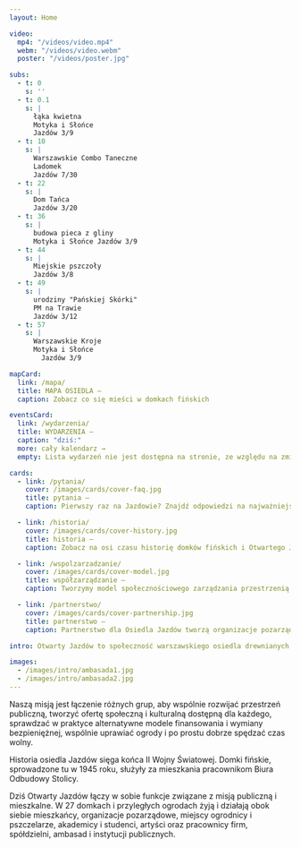 ```yaml
---
layout: Home

video:
  mp4: "/videos/video.mp4"
  webm: "/videos/video.webm"
  poster: "/videos/poster.jpg"

subs:
  - t: 0
    s: ''
  - t: 0.1
    s: |
      łąka kwietna
      Motyka i Słońce
      Jazdów 3/9
  - t: 10
    s: |
      Warszawskie Combo Taneczne
      Ladomek
      Jazdów 7/30
  - t: 22
    s: |
      Dom Tańca
      Jazdów 3/20
  - t: 36
    s: |
      budowa pieca z gliny
      Motyka i Słońce Jazdów 3/9
  - t: 44
    s: |
      Miejskie pszczoły
      Jazdów 3/8
  - t: 49
    s: |
      urodziny "Pańskiej Skórki"
      PM na Trawie
      Jazdów 3/12
  - t: 57
    s: |
      Warszawskie Kroje
      Motyka i Słońce
        Jazdów 3/9

mapCard:
  link: /mapa/
  title: MAPA OSIEDLA —
  caption: Zobacz co się mieści w domkach fińskich

eventsCard:
  link: /wydarzenia/
  title: WYDARZENIA —
  caption: "dziś:"
  more: cały kalendarz →
  empty: Lista wydarzeń nie jest dostępna na stronie, ze względu na zmiany jakie Facebook wprowadza po ujawnionym wycieku danych.

cards:
  - link: /pytania/
    cover: /images/cards/cover-faq.jpg
    title: pytania — 
    caption: Pierwszy raz na Jazdowie? Znajdź odpowiedzi na najważniejsze pytania

  - link: /historia/
    cover: /images/cards/cover-history.jpg
    title: historia —
    caption: Zobacz na osi czasu historię domków fińskich i Otwartego Jazdowa.

  - link: /wspolzarzadzanie/
    cover: /images/cards/cover-model.jpg
    title: współzarządzanie —
    caption: Tworzymy model społecznościowego zarządzania przestrzenią miejską.

  - link: /partnerstwo/
    cover: /images/cards/cover-partnership.jpg
    title: partnerstwo —
    caption: Partnerstwo dla Osiedla Jazdów tworzą organizacje pozarządowe, grupy nieformalne, instytucje publiczne i osoby prywatne.

intro: Otwarty Jazdów to społeczność warszawskiego osiedla drewnianych domków fińskich, prowadząca ogólnodostępne działania społeczne, kulturalne, edukacyjne, artystyczne.

images:
  - /images/intro/ambasada1.jpg
  - /images/intro/ambasada2.jpg
---
```

Naszą misją jest łączenie różnych grup, aby wspólnie rozwijać przestrzeń publiczną, tworzyć ofertę społeczną i kulturalną dostępną dla każdego, sprawdzać w praktyce alternatywne modele finansowania i wymiany bezpieniężnej, wspólnie uprawiać ogrody i po prostu dobrze spędzać czas wolny.

Historia osiedla Jazdów sięga końca II Wojny Światowej. Domki fińskie, sprowadzone tu w 1945 roku, służyły za mieszkania pracownikom Biura Odbudowy Stolicy.

Dziś Otwarty Jazdów łączy w sobie funkcje związane z misją publiczną i mieszkalne. W 27 domkach i przyległych ogrodach żyją i działają obok siebie mieszkańcy, organizacje pozarządowe, miejscy ogrodnicy i pszczelarze, akademicy i studenci, artyści oraz pracownicy firm, spółdzielni, ambasad i instytucji publicznych.